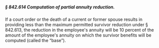 ##### § 842.614 Computation of partial annuity reduction. #####

If a court order or the death of a current or former spouse results in providing less than the maximum permitted survivor reduction under § 842.613, the reduction in the employee's annuity will be 10 percent of the amount of the employee's annuity on which the survivor benefits will be computed (called the “base”).